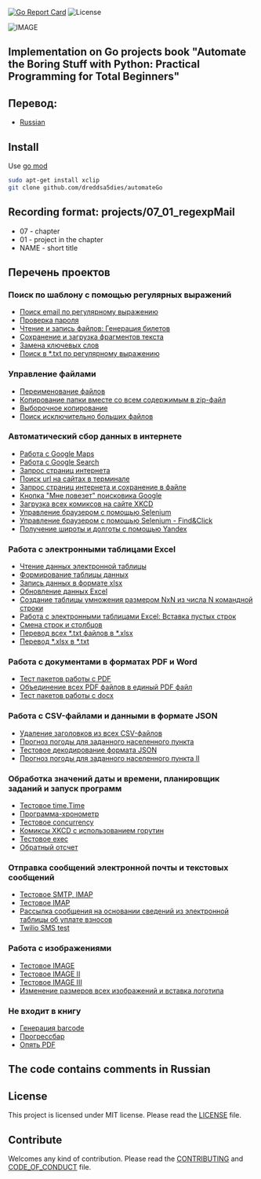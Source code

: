 [![Go Report Card](https://goreportcard.com/badge/github.com/dreddsa5dies/automateGo)](https://goreportcard.com/report/github.com/dreddsa5dies/automateGo) ![License](https://img.shields.io/badge/License-MIT-blue.svg)  

![IMAGE](https://github.com/dreddsa5dies/automateGo/raw/master/img/automateGo.png)  

## Implementation on Go projects  book "Automate the Boring Stuff with Python: Practical Programming for Total Beginners"

## Перевод:
* [Russian](README.md)


## Install
Use [go mod](https://go.dev/ref/mod)  
```bash
sudo apt-get install xclip
git clone github.com/dreddsa5dies/automateGo
```

## Recording format: projects/07_01_regexpMail  
* 07 - chapter  
* 01 - project in the chapter  
* NAME - short title  

## Перечень проектов
### Поиск по шаблону с помощью регулярных выражений
- [Поиск email по регулярному выражению](projects/07_01_regexpMail/)
- [Проверка пароля](projects/07_02_regexpPass)
- [Чтение и запись файлов: Генерация билетов](projects/08_01_randomQuizGen)
- [Сохранение и загрузка фрагментов текста](projects/08_02_multiClipBoard)
- [Замена ключевых слов](projects/08_03_madLibs)
- [Поиск в *.txt по регулярному выражению](projects/08_04_regexpTxt)
### Управление файлами
- [Переименование файлов](projects/09_01_renameDate)
- [Копирование папки вместе со всем содержимым в zip-файл](projects/09_02_backupToZip)
- [Выборочное копирование](projects/09_03_selectiveBackup)
- [Поиск исключительно больших файлов](projects/09_04_findLargeFiles)
### Автоматический сбор данных в интернете
- [Работа с Google Maps](projects/11_01_mapIt)
- [Работа с Google Search](projects/11_02_googleSearchIt)
- [Запрос страниц интернета](projects/11_03_requestGet)
- [Поиск url на сайтах в терминале](projects/11_04_urlSearchTerm)
- [Запрос страниц интернета и сохранение в файле](projects/11_05_requestSave)
- [Кнопка "Мне повезет" поисковика Google](projects/11_06_luckyGoogle)
- [Загрузка всех комиксов на сайте XKCD](projects/11_07_downloadXkcd)
- [Управление браузером с помощью Selenium](projects/11_08_seleniumGo)
- [Управление браузером с помощью Selenium - Find&Click](projects/11_09_seleniumFindClick)
- [Получение широты и долготы с помощью Yandex](projects/11_10_geocoderYandex)
### Работа с электронными таблицами Excel
- [Чтение данных электронной таблицы ](projects/12_01_xlsxGo)
- [Формирование таблицы данных](projects/12_02_censusPopData)
- [Запись данных в формате xlsx](projects/12_03_saveExcel)
- [Обновление данных Excel](projects/12_04_updateProduce)
- [Создание таблицы умножения размером NxN из числа N командной строки](projects/12_05_multiplicationTable)
- [Работа с электронными таблицами Exсel: Вставка пустых строк](projects/12_06_blankRowInserter)
- [Смена строк и столбцов](projects/12_07_colToRow)
- [Перевод всех *.txt файлов в *.xlsx](projects/12_08_txtToXlsx)
- [Перевод *.xlsx в *.txt](projects/12_09_xlsxToTxt)
### Работа с документами в форматах PDF и Word
- [Тест пакетов работы с PDF](projects/13_01_pdfTest)
- [Объединение всех PDF файлов в единый PDF файл](projects/13_02_combinePdfs)
- [Тест пакетов работы с docx](projects/13_03_docxTest)
### Работа с CSV-файлами и данными в формате JSON
- [Удаление заголовков из всех CSV-файлов](projects/14_01_removeCsvHeader)
- [Прогноз погоды для заданного населенного пункта](projects/14_02_quickWeather)
- [Тестовое декодирование формата JSON](projects/14_03_testJSON)
- [Прогноз погоды для заданного населенного пункта II](projects/14_04_quickWeather2)
### Обработка значений даты и времени, планировщик заданий и запуск программ
- [Тестовое time.Time](projects/15_01_timeTest)
- [Программа-хронометр](projects/15_02_stopWacth)
- [Тестовое concurrency](projects/15_03_concurrencyTest)
- [Комиксы XKCD с использованием горутин](projects/15_04_multidownloadXkcd)
- [Тестовое exec](projects/15_05_execTest)
- [Обратный отсчет](projects/15_06_countdown)
### Отправка сообщений электронной почты и текстовых сообщений
- [Тестовое SMTP, IMAP](projects/16_01_testEmailSmtp)
- [Тестовое IMAP](projects/16_02_imapTest)
- [Рассылка сообщения на основании сведений из электронной таблицы об уплате взносов](projects/16_03_sendDuesReminders)
- [Twilio SMS test](projects/16_04_twilioTest)
### Работа с изображениями
- [Тестовое IMAGE](projects/17_01_testGoImage)
- [Тестовое IMAGE II](projects/17_02_testBild)
- [Тестовое IMAGE III](projects/17_03_testImaging)
- [Изменение размеров всех изображений и вставка логотипа](projects/17_04_resizeAndAddLogo)
### Не входит в книгу
- [Генерация barcode](projects/18_01_newChallenge/barcode)
- [Прогрессбар](projects/18_01_newChallenge/barcode)
- [Опять PDF](projects/18_01_newChallenge/barcode)

## The code contains comments in Russian

## License
This project is licensed under MIT license. Please read the [LICENSE](https://github.com/dreddsa5dies/automateGo/tree/master/LICENSE.md) file.

## Contribute
Welcomes any kind of contribution. Please read the [CONTRIBUTING](https://github.com/dreddsa5dies/automateGo/tree/master/CONTRIBUTING.md) and [CODE_OF_CONDUCT](https://github.com/dreddsa5dies/automateGo/tree/master/CODE_OF_CONDUCT.md) file. 
